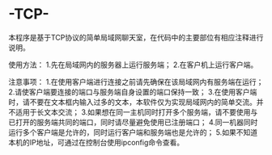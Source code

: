 # -TCP-
本程序是基于TCP协议的简单局域网聊天室，在代码中的主要部位有相应注释进行说明。


使用方法：
1.先在局域网内的服务器上运行服务端；
2.在客户机上运行客户端。

注意事项：
1.在使用客户端进行连接之前请先确保在该局域网内有服务端在运行；
2.请使客户端要连接的端口与服务端自身设置的端口保持一致；
3.在使用客户端时，请不要在文本框内输入过多的文本，本软件仅为实现局域网内的简单交流。并不适用于长文本交流；
3.如果想在同一主机同时打开多个服务端，请不要使用与已打开的服务端共同的端口，同时请尽量避免使用已注册端口；
4.同一机器同时运行多个客户端是允许的，同时运行客户端和服务端也是允许的；
5.如果不知道本机的IP地址，可通过在控制台使用ipconfig命令查看。
